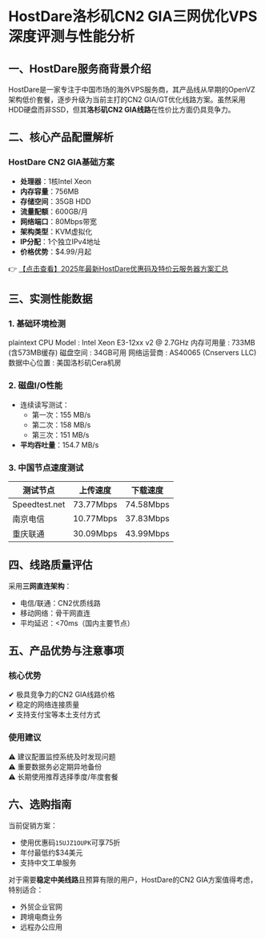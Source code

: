 # HostDare洛杉矶CN2 GIA三网优化VPS深度评测与性能分析

## 一、HostDare服务商背景介绍

HostDare是一家专注于中国市场的海外VPS服务商，其产品线从早期的OpenVZ架构低价套餐，逐步升级为当前主打的CN2 GIA/GT优化线路方案。虽然采用HDD硬盘而非SSD，但其**洛杉矶CN2 GIA线路**在性价比方面仍具竞争力。

## 二、核心产品配置解析

### HostDare CN2 GIA基础方案
- **处理器**：1核Intel Xeon
- **内存容量**：756MB
- **存储空间**：35GB HDD
- **流量配额**：600GB/月
- **网络端口**：80Mbps带宽
- **架构类型**：KVM虚拟化
- **IP分配**：1个独立IPv4地址
- **价格优势**：$4.99/月起

👉 [【点击查看】2025年最新HostDare优惠码及特价云服务器方案汇总](https://bit.ly/hostdare)

## 三、实测性能数据

### 1. 基础环境检测
plaintext
CPU Model      : Intel Xeon E3-12xx v2 @ 2.7GHz
内存可用量     : 733MB (含573MB缓存)
磁盘空间       : 34GB可用
网络运营商     : AS40065 (Cnservers LLC)
数据中心位置   : 美国洛杉矶Cera机房

### 2. 磁盘I/O性能
- 连续读写测试：
  - 第一次：155 MB/s
  - 第二次：158 MB/s
  - 第三次：151 MB/s
- **平均吞吐量**：154.7 MB/s

### 3. 中国节点速度测试
| 测试节点       | 上传速度    | 下载速度    |
|----------------|------------|------------|
| Speedtest.net  | 73.77Mbps  | 74.58Mbps  |
| 南京电信       | 10.77Mbps  | 37.83Mbps  |
| 重庆联通       | 30.09Mbps  | 43.99Mbps  |

## 四、线路质量评估

采用**三网直连架构**：
- 电信/联通：CN2优质线路
- 移动网络：骨干网直连
- 平均延迟：<70ms（国内主要节点）

## 五、产品优势与注意事项

### 核心优势
✔ 极具竞争力的CN2 GIA线路价格  
✔ 稳定的网络连接质量  
✔ 支持支付宝等本土支付方式  

### 使用建议
⚠ 建议配置监控系统及时发现问题  
⚠ 重要数据务必定期异地备份  
⚠ 长期使用推荐选择季度/年度套餐

## 六、选购指南

当前促销方案：
- 使用优惠码`15UJZ1OUPK`可享75折
- 年付最低约$34美元
- 支持中文工单服务

对于需要**稳定中美线路**且预算有限的用户，HostDare的CN2 GIA方案值得考虑，特别适合：
- 外贸企业官网
- 跨境电商业务
- 远程办公应用